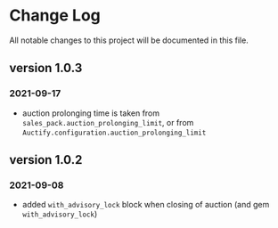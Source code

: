 # Change Log
All notable changes to this project will be documented in this file.

## version 1.0.3
### 2021-09-17
- auction prolonging time is taken from `sales_pack.auction_prolonging_limit`, or from `Auctify.configuration.auction_prolonging_limit`

## version 1.0.2
### 2021-09-08
- added `with_advisory_lock` block when closing of auction (and gem `with_advisory_lock`)


